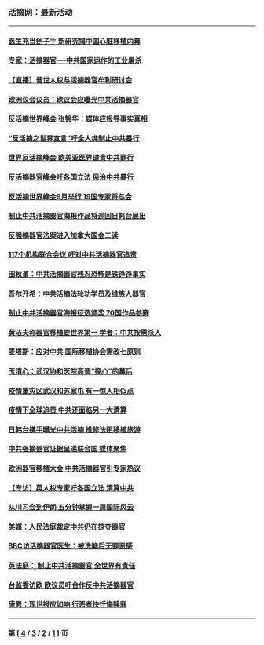### 活摘网：最新活动
---
#### [医生充当刽子手 新研究揭中国心脏移植内幕](../../pages/nf5883/n13772291.md?11010430) 
#### [专家：活摘器官──中共国家运作的工业屠杀](../../pages/nf5883/n13761178.md?11010430) 
#### [【直播】普世人权与活摘器官牟利研讨会](../../pages/nf5883/n13425146.md?11010430) 
#### [欧洲议会议员：欧议会应曝光中共活摘器官](../../pages/nf5883/n13336571.md?11010430) 
#### [反活摘世界峰会 张锦华：媒体应报导事实真相](../../pages/nf5883/n13278502.md?11010430) 
#### [“反活摘之世界宣言”吁全人类制止中共暴行](../../pages/nf5883/n13259730.md?11010430) 
#### [世界反活摘峰会 欧美亚医界谴责中共罪行](../../pages/nf5883/n13253550.md?11010430) 
#### [反活摘器官峰会吁各国立法 惩治中共暴行](../../pages/nf5883/n13245052.md?11010430) 
#### [反活摘世界峰会9月举行 19国专家将与会](../../pages/nf5883/n13201492.md?11010430) 
#### [制止中共活摘器官海报作品将巡回日韩台展出](../../pages/nf5883/n13177791.md?11010430) 
#### [反强摘器官法案进入加拿大国会二读](../../pages/nf5883/n13033450.md?11010430) 
#### [117个机构联合会议 吁对中共活摘器官追责](../../pages/nf5883/n12775087.md?11010430) 
#### [田秋堇：中共活摘器官残忍恐怖是铁铮铮事实](../../pages/nf5883/n12702148.md?11010430) 
#### [吾尔开希：中共活摘法轮功学员及维族人器官](../../pages/nf5883/n12693197.md?11010430) 
#### [制止中共活摘器官海报征选颁奖 70国作品参赛](../../pages/nf5883/n12692050.md?11010430) 
#### [黄洁夫称器官移植要世界第一 学者：中共按需杀人](../../pages/nf5883/n12572329.md?11010430) 
#### [麦塔斯：应对中共 国际移植协会需改七原则](../../pages/nf5883/n12514711.md?11010430) 
#### [玉清心：武汉协和医院高调“换心”的幕后](../../pages/nf5883/n12298730.md?11010430) 
#### [疫情重灾区武汉和苏家屯 有一惊人相似点](../../pages/nf5883/n12150824.md?11010430) 
#### [疫情下全球追责 中共还面临另一大清算](../../pages/nf5883/n12070397.md?11010430) 
#### [日韩台携手曝光中共活摘 推修法阻移植旅游](../../pages/nf5883/n11712046.md?11010430) 
#### [中共强摘器官证据呈递联合国 媒体聚焦](../../pages/nf5883/n11546426.md?11010430) 
#### [欧洲器官移植大会 中共活摘器官引专家热议](../../pages/nf5883/n11539095.md?11010430) 
#### [【专访】英人权专家吁各国立法 清算中共](../../pages/nf5883/n11367315.md?11010430) 
#### [从川习会到伊朗 五分钟掌握一周国际风云](../../pages/nf5883/n11338520.md?11010430) 
#### [美媒：人民法庭裁定中共仍在掠夺器官](../../pages/nf5883/n11334897.md?11010430) 
#### [BBC访活摘器官医生：被洗脑后无罪恶感](../../pages/nf5883/n11335935.md?11010430) 
#### [英法庭： 制止中共活摘器官 全世界有责任](../../pages/nf5883/n11330691.md?11010430) 
#### [台监委访欧 欧议员吁合作反中共活摘器官](../../pages/nf5883/n11109190.md?11010430) 
#### [唐恩：现世报应如响 行恶者快忏悔赎罪](../../pages/nf5883/n11104016.md?11010430) 

---
#### 第 [ [4](./4.md?11010430) / [3](./3.md?11010430) / [2](./2.md?11010430) / [1](./1.md?11010430) ] 页
